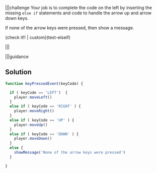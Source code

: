 |||challenge
Your job is to complete the code on the left by inserting the missing `else if` statements and code to handle the arrow up and arrow down keys.

If none of the arrow keys were pressed, then show a message.

{check it!! | custom}(test-elseif)

|||

|||guidance
## Solution

```javascript
function keyPressedEvent(keyCode) {

  if ( keyCode == 'LEFT')  {
    player.moveLeft()
  } 
  else if ( keyCode == 'RIGHT' ) {
    player.moveRight()
  } 
  else if ( keyCode == 'UP' ) {
    player.moveUp()
  } 
  else if ( keyCode == 'DOWN' ) {
    player.moveDown() 
  }   
  else {
    showMessage('None of the arrow keys were pressed')
  }

}
```